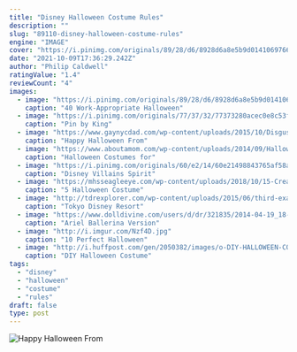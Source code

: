 ```yaml
---
title: "Disney Halloween Costume Rules"
description: ""
slug: "89110-disney-halloween-costume-rules"
engine: "IMAGE"
cover: "https://i.pinimg.com/originals/89/28/d6/8928d6a8e5b9d014106976691a8c4332.jpg"
date: "2021-10-09T17:36:29.242Z"
author: "Philip Caldwell"
ratingValue: "1.4"
reviewCount: "4"
images:
  - image: "https://i.pinimg.com/originals/89/28/d6/8928d6a8e5b9d014106976691a8c4332.jpg"
    caption: "40 Work-Appropriate Halloween"
  - image: "https://i.pinimg.com/originals/77/37/32/77373280acec0e8c53f287581dc76903.jpg"
    caption: "Pin by King"
  - image: "https://www.gaynycdad.com/wp-content/uploads/2015/10/Disgust-Halloween-Costume_Inside-Out-on-BD-Nov-3.jpg"
    caption: "Happy Halloween From"
  - image: "https://www.aboutamom.com/wp-content/uploads/2014/09/Halloween-Costumes-for-Tweens-and-Teens-from-Chasing-Fireflies-2-680x1024.jpg"
    caption: "Halloween Costumes for"
  - image: "https://i.pinimg.com/originals/60/e2/14/60e21498843765af58af35fbd37bdc38.jpg"
    caption: "Disney Villains Spirit"
  - image: "https://mhsseagleeye.com/wp-content/uploads/2018/10/15-Creative-Group-Halloween-Costume-Ideas-For-Kids-Girls-2018-6.jpg"
    caption: "5 Halloween Costume"
  - image: "http://tdrexplorer.com/wp-content/uploads/2015/06/third-example.jpg"
    caption: "Tokyo Disney Resort"
  - image: "https://www.dolldivine.com/users/d/dr/321835/2014-04-19_18-18-22--72_95_179_167--Princess-Maker.jpg"
    caption: "Ariel Ballerina Version"
  - image: "http://i.imgur.com/Nzf4D.jpg"
    caption: "10 Perfect Halloween"
  - image: "http://i.huffpost.com/gen/2050382/images/o-DIY-HALLOWEEN-COSTUMES-GROUPS-facebook.jpg"
    caption: "DIY Halloween Costume"
tags:
  - "disney"
  - "halloween"
  - "costume"
  - "rules"
draft: false
type: post
---
```



![Happy Halloween From](https://www.gaynycdad.com/wp-content/uploads/2015/10/Disgust-Halloween-Costume_Inside-Out-on-BD-Nov-3.jpg "Happy Halloween From")


<!--inArticleAds-->

<!--galleryOne-->


<!--inArticleAds-->

<!--galleryTwo-->


<!--galleryThree-->

